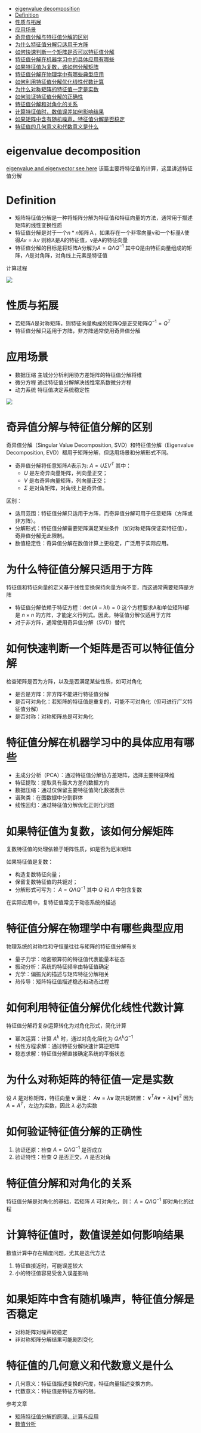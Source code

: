 - [eigenvalue decomposition](#eigenvalue-decomposition)
- [Definition](#definition)
- [性质与拓展](#性质与拓展)
- [应用场景](#应用场景)
- [奇异值分解与特征值分解的区别](#奇异值分解与特征值分解的区别)
- [为什么特征值分解只适用于方阵](#为什么特征值分解只适用于方阵)
- [如何快速判断一个矩阵是否可以特征值分解](#如何快速判断一个矩阵是否可以特征值分解)
- [特征值分解在机器学习中的具体应用有哪些](#特征值分解在机器学习中的具体应用有哪些)
- [如果特征值为复数，该如何分解矩阵](#如果特征值为复数该如何分解矩阵)
- [特征值分解在物理学中有哪些典型应用](#特征值分解在物理学中有哪些典型应用)
- [如何利用特征值分解优化线性代数计算](#如何利用特征值分解优化线性代数计算)
- [为什么对称矩阵的特征值一定是实数](#为什么对称矩阵的特征值一定是实数)
- [如何验证特征值分解的正确性](#如何验证特征值分解的正确性)
- [特征值分解和对角化的关系](#特征值分解和对角化的关系)
- [计算特征值时，数值误差如何影响结果](#计算特征值时数值误差如何影响结果)
- [如果矩阵中含有随机噪声，特征值分解是否稳定](#如果矩阵中含有随机噪声特征值分解是否稳定)
- [特征值的几何意义和代数意义是什么](#特征值的几何意义和代数意义是什么)

# eigenvalue decomposition

[eigenvalue and eigenvector see here](./eigenvalue_eigenvector.md) 该篇主要将特征值的计算，这里讲述特征值分解

# Definition

- 矩阵特征值分解是一种将矩阵分解为特征值和特征向量的方法，通常用于描述矩阵的线性变换性质
- 特征值分解是对于一个$n * n$矩阵Ａ，如果存在一个非零向量v和一个标量$\lambda$使得$Av = \lambda v$ 则称$\lambda$是A的特征值，v是A的特征向量
- 特征值分解的目标是将矩阵A分解为$A=Q\Lambda Q^{-1}$ 其中Q是由特征向量组成的矩阵，$\Lambda$是对角阵，对角线上元素是特征值

计算过程

![](./eigenvalue_decomposition/img_1.png)

# 性质与拓展

- 若矩阵$A$是对称矩阵，则特征向量构成的矩阵Q是正交矩阵$Q^{-1}=Q^T$
- 特征值分解只适用于方阵，非方阵通常使用奇异值分解

# 应用场景

- 数据压缩 主城分分析利用协方差矩阵的特征值分解将维
- 微分方程 通过特征值分解解决线性常系数微分方程
- 动力系统 特征值决定系统稳定性

![](./eigenvalue_decomposition/img_2.png)

# 奇异值分解与特征值分解的区别

奇异值分解（Singular Value Decomposition, SVD）和特征值分解（Eigenvalue Decomposition, EVD）都用于矩阵分解，但适用场景和分解形式不同。

- 奇异值分解将任意矩阵$A$表示为: $A=U\Sigma V^T$ 其中：
  - $U$ 是左奇异向量矩阵，列向量正交；
  - $V$ 是右奇异向量矩阵，列向量正交；
  - $\Sigma$ 是对角矩阵，对角线上是奇异值。

区别：

- 适用范围：特征值分解只适用于方阵，而奇异值分解可用于任意矩阵（方阵或非方阵）。
- 分解形式：特征值分解需要矩阵满足某些条件（如对称矩阵保证实特征值），奇异值分解无此限制。
- 数值稳定性：奇异值分解在数值计算上更稳定，广泛用于实际应用。

# 为什么特征值分解只适用于方阵

特征值和特征向量的定义基于线性变换保持向量方向不变，而这通常需要矩阵是方阵

- 特征值分解依赖于特征方程：$\det(A-\lambda I)=0$ 这个方程要求A和单位矩阵I都是 $n \times n$ 的方阵，才能定义行列式。因此，特征值分解仅适用于方阵
- 对于非方阵，通常使用奇异值分解（SVD）替代

# 如何快速判断一个矩阵是否可以特征值分解

检查矩阵是否为方阵，以及是否满足某些性质，如可对角化

- 是否是方阵：非方阵不能进行特征值分解
- 是否可对角化：若矩阵的特征值是重复的，可能不可对角化（但可进行广义特征值分解）
- 是否对称：对称矩阵总是可对角化

# 特征值分解在机器学习中的具体应用有哪些

- 主成分分析（PCA）：通过特征值分解协方差矩阵，选择主要特征降维
- 特征提取：提取具有最大方差的数据方向
- 数据压缩：通过仅保留主要特征值简化数据表示
- 谱聚类：在图数据中分割群体
- 线性回归：通过特征值分解优化正则化问题

# 如果特征值为复数，该如何分解矩阵

复数特征值的处理依赖于矩阵性质，如是否为厄米矩阵

如果特征值是复数：

- 构造复数特征向量；
- 保留复数特征值的共轭对；
- 分解形式可写为： $A = Q \Lambda Q^{-1}$ 其中 $Q$ 和 $\Lambda$ 中包含复数

在实际应用中，复特征值常见于动态系统的描述

# 特征值分解在物理学中有哪些典型应用

物理系统的对称性和守恒量往往与矩阵的特征值分解有关

- 量子力学：哈密顿算符的特征值代表能量本征态
- 振动分析：系统的特征频率由特征值确定
- 光学：偏振光的描述与矩阵特征分解相关
- 热传导：矩阵特征值描述稳态和动态过程

# 如何利用特征值分解优化线性代数计算

特征值分解将复杂运算转化为对角化形式，简化计算

- 幂次运算：计算 $A^k$ 时，通过对角化简化为 $Q \Lambda^k Q^{-1}$
- 线性方程求解：通过特征分解快速计算逆矩阵
- 稳态求解：特征值分解直接确定系统的平衡状态

# 为什么对称矩阵的特征值一定是实数

设 $A$ 是对称矩阵，特征向量 $\mathbf{v}$ 满足： $A \mathbf{v} = \lambda \mathbf{v}$ 取共轭转置： $\mathbf{v}^T A \mathbf{v} = \lambda \|\mathbf{v}\|^2$ 因为 $A = A^T$，左边为实数，因此 $\lambda$ 必为实数

# 如何验证特征值分解的正确性

1. 验证还原：检查 $A = Q \Lambda Q^{-1}$ 是否成立
2. 验证特性：检查 $Q$ 是否正交，$\Lambda$ 是否对角

# 特征值分解和对角化的关系

特征值分解是对角化的基础，若矩阵 $A$ 可对角化，则： $A = Q \Lambda Q^{-1}$ 即对角化的过程

# 计算特征值时，数值误差如何影响结果

数值计算中存在精度问题，尤其是迭代方法

1. 特征值接近时，可能误差较大
2. 小的特征值容易受舍入误差影响

# 如果矩阵中含有随机噪声，特征值分解是否稳定

- 对称矩阵对噪声较稳定
- 非对称矩阵分解结果可能剧烈变化

# 特征值的几何意义和代数意义是什么

- 几何意义：特征值描述变换的尺度，特征向量描述变换方向。
- 代数意义：特征值是特征方程的根。

参考文章

- [矩阵特征值分解的原理、计算与应用](https://blog.51cto.com/yingnanxuezi/12617095)
- [数值分析](https://o-o-sudo.github.io/numerical-methods/-eigen-decomposition.html)
